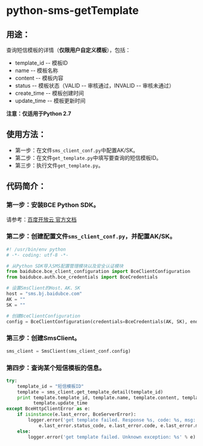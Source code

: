 # python-sms-getTemplate

## 用途：

查询短信模板的详情（**仅限用户自定义模板**），包括：

* template_id -- 模板ID
* name -- 模板名称
* content -- 模板内容
* status -- 模板状态（VALID -- 审核通过，INVALID -- 审核未通过）
* create_time -- 模板创建时间
* update_time -- 模板更新时间

**注意：仅适用于Python 2.7**

## 使用方法：

* 第一步：在文件`sms_client_conf.py`中配置AK/SK。
* 第二步：在文件`get_template.py`中填写要查询的短信模板ID。
* 第三步：执行文件`get_template.py`。

## 代码简介：

### 第一步：安装BCE Python SDK。

请参考：[百度开放云 官方文档](https://bce.baidu.com/doc/SMS/Python-SDK.html#.E5.AE.89.E8.A3.85SDK.E5.B7.A5.E5.85.B7.E5.8C.85)

### 第二步：创建配置文件`sms_client_conf.py`，并配置AK/SK。

```python
#! /usr/bin/env python
# -*- coding: utf-8 -*-

# 从Python SDK导入SMS配置管理模块以及安全认证模块
from baidubce.bce_client_configuration import BceClientConfiguration
from baidubce.auth.bce_credentials import BceCredentials

# 设置SmsClient的Host、AK、SK
host = "sms.bj.baidubce.com"
AK = ""
SK = ""

# 创建BceClientConfiguration
config = BceClientConfiguration(credentials=BceCredentials(AK, SK), endpoint=host)
```

### 第三步：创建SmsClient。

```python
sms_client = SmsClient(sms_client_conf.config)
```

### 第四步：查询某个短信模板的信息。

```python
try:
    template_id = "短信模板ID"
    template = sms_client.get_template_detail(template_id)
    print template.template_id, template.name, template.content, template.status, template.create_time, \
          template.update_time
except BceHttpClientError as e:
    if isinstance(e.last_error, BceServerError):
        logger.error('get template failed. Response %s, code: %s, msg: %s' % (
            e.last_error.status_code, e.last_error.code, e.last_error.message))
    else:
        logger.error('get template failed. Unknown exception: %s' % e)
```